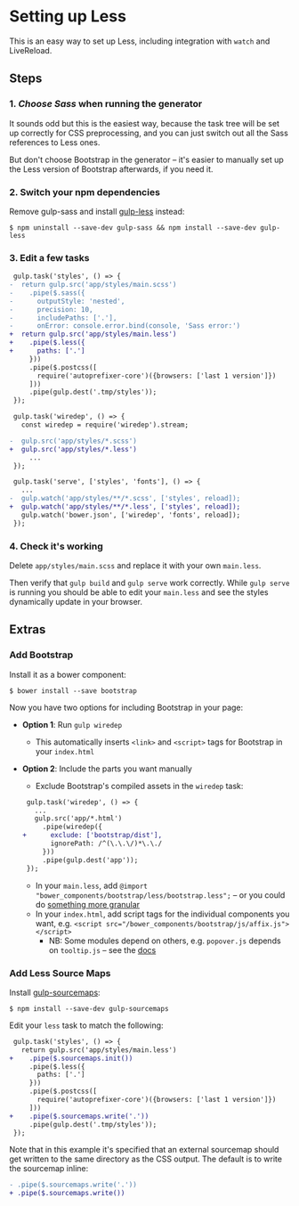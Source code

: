 # Setting up Less

This is an easy way to set up Less, including integration with `watch` and LiveReload.


## Steps

### 1. *Choose Sass* when running the generator

It sounds odd but this is the easiest way, because the task tree will be set up correctly for CSS preprocessing, and you can just switch out all the Sass references to Less ones.

But don't choose Bootstrap in the generator – it's easier to manually set up the Less version of Bootstrap afterwards, if you need it.

### 2. Switch your npm dependencies

Remove gulp-sass and install [gulp-less](https://github.com/plus3network/gulp-less) instead:

```
$ npm uninstall --save-dev gulp-sass && npm install --save-dev gulp-less
```

### 3. Edit a few tasks

```diff
 gulp.task('styles', () => {
-  return gulp.src('app/styles/main.scss')
-    .pipe($.sass({
-      outputStyle: 'nested',
-      precision: 10,
-      includePaths: ['.'],
-      onError: console.error.bind(console, 'Sass error:')
+  return gulp.src('app/styles/main.less')
+    .pipe($.less({
+      paths: ['.']
     }))
     .pipe($.postcss([
       require('autoprefixer-core')({browsers: ['last 1 version']})
     ]))
     .pipe(gulp.dest('.tmp/styles'));
 });
```

```diff
 gulp.task('wiredep', () => {
   const wiredep = require('wiredep').stream;

-  gulp.src('app/styles/*.scss')
+  gulp.src('app/styles/*.less')
     ...
 });
```

```diff
 gulp.task('serve', ['styles', 'fonts'], () => {
   ...
-  gulp.watch('app/styles/**/*.scss', ['styles', reload]);
+  gulp.watch('app/styles/**/*.less', ['styles', reload]);
   gulp.watch('bower.json', ['wiredep', 'fonts', reload]);
 });
```

### 4. Check it's working

Delete `app/styles/main.scss` and replace it with your own `main.less`.

Then verify that `gulp build` and `gulp serve` work correctly. While `gulp serve` is running you should be able to edit your `main.less` and see the styles dynamically update in your browser.


## Extras

### Add Bootstrap

Install it as a bower component:

```
$ bower install --save bootstrap
```

Now you have two options for including Bootstrap in your page:

- **Option 1**: Run `gulp wiredep`
  - This automatically inserts `<link>` and `<script>` tags for Bootstrap in your `index.html`

- **Option 2**: Include the parts you want manually

  - Exclude Bootstrap's compiled assets in the `wiredep` task:

  ```diff
   gulp.task('wiredep', () => {
     ...
     gulp.src('app/*.html')
       .pipe(wiredep({
  +      exclude: ['bootstrap/dist'],
         ignorePath: /^(\.\.\/)*\.\./
       }))
       .pipe(gulp.dest('app'));
   });
  ```
  - In your `main.less`, add `@import "bower_components/bootstrap/less/bootstrap.less";` – or you could do [something more granular](http://www.helloerik.com/bootstrap-3-less-workflow-tutorial)
  - In your `index.html`, add script tags for the individual components you want, e.g. `<script src="/bower_components/bootstrap/js/affix.js"></script>`
    - NB: Some modules depend on others, e.g. `popover.js` depends on `tooltip.js` – see the [docs](http://getbootstrap.com/javascript/)


### Add Less Source Maps

Install [gulp-sourcemaps](https://github.com/floridoo/gulp-sourcemaps):

```
$ npm install --save-dev gulp-sourcemaps
```

Edit your `less` task to match the following:

```diff
 gulp.task('styles', () => {
   return gulp.src('app/styles/main.less')
+    .pipe($.sourcemaps.init())
     .pipe($.less({
       paths: ['.']
     }))
     .pipe($.postcss([
       require('autoprefixer-core')({browsers: ['last 1 version']})
     ]))
+    .pipe($.sourcemaps.write('.'))
     .pipe(gulp.dest('.tmp/styles'));
 });
```

Note that in this example it's specified that an external sourcemap should get written to the same directory as the CSS output. The default is to write the sourcemap inline:

```diff
- .pipe($.sourcemaps.write('.'))
+ .pipe($.sourcemaps.write())
```
